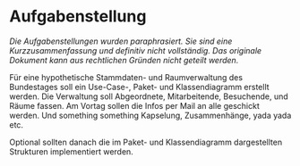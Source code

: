 # Aufgabenstellung

*Die Aufgabenstellungen wurden paraphrasiert. Sie sind eine Kurzzusammenfassung und definitiv nicht vollständig. Das originale Dokument kann aus rechtlichen Gründen nicht geteilt werden.*

Für eine hypothetische Stammdaten- und Raumverwaltung des Bundestages soll ein Use-Case-, Paket- und Klassendiagramm erstellt werden.
Die Verwaltung soll Abgeordnete, Mitarbeitende, Besuchende, und Räume fassen.
Am Vortag sollen die Infos per Mail an alle geschickt werden.
Und something something Kapselung, Zusammenhänge, yada yada etc.

Optional sollten danach die im Paket- und Klassendiagramm dargestellten Strukturen implementiert werden.
